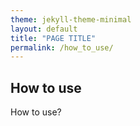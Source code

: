 ```yaml
---
theme: jekyll-theme-minimal
layout: default
title: "PAGE TITLE"
permalink: /how_to_use/
---
```


## How to use

How to use?


